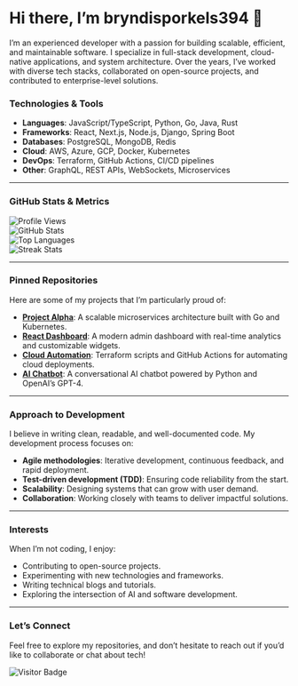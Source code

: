 # Hi there, I’m bryndisporkels394 👋  

I’m an experienced developer with a passion for building scalable, efficient, and maintainable software. I specialize in full-stack development, cloud-native applications, and system architecture. Over the years, I’ve worked with diverse tech stacks, collaborated on open-source projects, and contributed to enterprise-level solutions.  

### **Technologies & Tools**  
- **Languages**: JavaScript/TypeScript, Python, Go, Java, Rust  
- **Frameworks**: React, Next.js, Node.js, Django, Spring Boot  
- **Databases**: PostgreSQL, MongoDB, Redis  
- **Cloud**: AWS, Azure, GCP, Docker, Kubernetes  
- **DevOps**: Terraform, GitHub Actions, CI/CD pipelines  
- **Other**: GraphQL, REST APIs, WebSockets, Microservices  

---

### **GitHub Stats & Metrics**  

![Profile Views](https://komarev.com/ghpvc/?username=bryndisporkels394&color=blue&style=flat-square)  
![GitHub Stats](https://github-readme-stats.vercel.app/api?username=bryndisporkels394&show_icons=true&theme=radical&count_private=true)  
![Top Languages](https://github-readme-stats.vercel.app/api/top-langs/?username=bryndisporkels394&layout=compact&theme=radical&langs_count=6)  
![Streak Stats](https://github-readme-streak-stats.herokuapp.com/?user=bryndisporkels394&theme=radical)  

---

### **Pinned Repositories**  

Here are some of my projects that I’m particularly proud of:  

- **[Project Alpha](https://github.com/bryndisporkels394/project-alpha)**: A scalable microservices architecture built with Go and Kubernetes.  
- **[React Dashboard](https://github.com/bryndisporkels394/react-dashboard)**: A modern admin dashboard with real-time analytics and customizable widgets.  
- **[Cloud Automation](https://github.com/bryndisporkels394/cloud-automation)**: Terraform scripts and GitHub Actions for automating cloud deployments.  
- **[AI Chatbot](https://github.com/bryndisporkels394/ai-chatbot)**: A conversational AI chatbot powered by Python and OpenAI’s GPT-4.  

---

### **Approach to Development**  
I believe in writing clean, readable, and well-documented code. My development process focuses on:  
- **Agile methodologies**: Iterative development, continuous feedback, and rapid deployment.  
- **Test-driven development (TDD)**: Ensuring code reliability from the start.  
- **Scalability**: Designing systems that can grow with user demand.  
- **Collaboration**: Working closely with teams to deliver impactful solutions.  

---

### **Interests**  
When I’m not coding, I enjoy:  
- Contributing to open-source projects.  
- Experimenting with new technologies and frameworks.  
- Writing technical blogs and tutorials.  
- Exploring the intersection of AI and software development.  

---

### **Let’s Connect**  
Feel free to explore my repositories, and don’t hesitate to reach out if you’d like to collaborate or chat about tech!  

![Visitor Badge](https://visitor-badge.glitch.me/badge?page_id=bryndisporkels394.bryndisporkels394)
